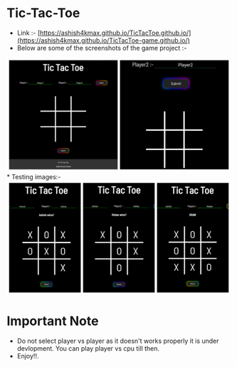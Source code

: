 # Tic-Tac-Toe
* Link :- [https://ashish4kmax.github.io/TicTacToe.github.io/](https://ashish4kmax.github.io/TicTacToe-game.github.io/)
* Below are some of the screenshots of the game project :-
<img src="./Images/Test1.png" alt="Test1"/>
* Testing images:-

<img src="./Images/Test2.png" alt="Test2"/>

# Important Note
* Do not select player vs player as it doesn't works properly it is under devlopment. You can play player vs cpu till then.
* Enjoy!!.

